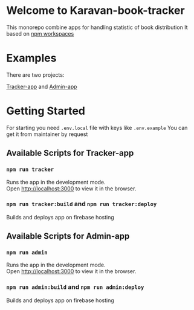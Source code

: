 # Welcome to Karavan-book-tracker

This monorepo combine apps for handling statistic of book distribution
It based on [npm workspaces](https://docs.npmjs.com/cli/v8/using-npm/workspaces)

# Examples

There are two projects:

[Tracker-app](https://karavan-book-tracker.web.app/) and [Admin-app](https://karavan-book-tracker-admin.web.app/)

# Getting Started

For starting you need `.env.local` file with keys like `.env.example`
You can get it from maintainer by request

## Available Scripts for Tracker-app

### `npm run tracker`

Runs the app in the development mode.\
Open [http://localhost:3000](http://localhost:3000) to view it in the browser.

### `npm run tracker:build` and `npm run tracker:deploy`

Builds and deploys app on firebase hosting

## Available Scripts for Admin-app

### `npm run admin`

Runs the app in the development mode.\
Open [http://localhost:3000](http://localhost:3000) to view it in the browser.

### `npm run admin:build` and `npm run admin:deploy`

Builds and deploys app on firebase hosting
